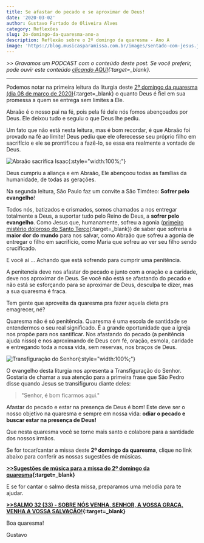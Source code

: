 ```yaml
---
title: Se afastar do pecado e se aproximar de Deus!
date: '2020-03-02'
author: Gustavo Furtado de Oliveira Alves
category: Reflexões
slug: 2o-domingo-da-quaresma-ano-a
description: Reflexão sobre o 2º domingo da quaresma - Ano A
image: 'https://blog.musicasparamissa.com.br/images/sentado-com-jesus.jpg'
---
```


_>> Gravamos um PODCAST com o conteúdo deste post. Se você preferir, pode ouvir este conteúdo [clicando AQUI](https://www.youtube.com/watch?v=4qGj0OC-O6E){:target=\_blank}._
<hr/>

Podemos notar na primeira leitura da liturgia deste [2º domingo da quaresma (dia 08 de março de 2020)](https://musicasparamissa.com.br/sugestoes-para/2o-domingo-da-quaresma-ano-a/){:target=\_blank} o quanto Deus é fiel em sua promessa a quem se entrega sem limites a Ele.

Abraão é o nosso pai na fé, pois pela fé dele nós fomos abençoados por Deus. Ele deixou tudo e seguiu o que Deus lhe pediu.

Um fato que não está nesta leitura, mas é bom recordar, é que Abraão foi provado na fé ao limite! Deus pediu que ele oferecesse seu próprio filho em sacrifício e ele se prontificou a fazê-lo, se essa era realmente a vontade de Deus.

![Abraão sacrifica Isaac](/images/abraao-sacrificar-isaac.jpg){:style="width:100%;"}

Deus cumpriu a aliança e em Abraão, Ele abençoou todas as famílias da humanidade, de todas as gerações.

Na segunda leitura, São Paulo faz um convite a São Timóteo: **Sofrer pelo evangelho**!

Todos nós, batizados e crismados, somos chamados a nos entregar totalmente a Deus, a suportar tudo pelo Reino de Deus, a **sofrer pelo evangelho**. Como Jesus que, humanamente, sofreu a agonia ([primeiro mistério doloroso do Santo Terço](https://blog.musicasparamissa.com.br/o-instrumento-mais-importante-musico-catolico/){:target=_blank}) de saber que sofreria a **maior dor do mundo** para nos salvar, como Abraão que sofreu a agonia de entregar o filho em sacrifício, como Maria que sofreu ao ver seu filho sendo crucificado.

E você aí ... Achando que está sofrendo para cumprir uma penitência.

A penitencia deve nos afastar do pecado e junto com a oração e a caridade, deve nos aproximar de Deus. Se você não está se afastando do pecado e não está se esforçando para se aproximar de Deus, desculpa te dizer, mas a sua quaresma é fraca.

Tem gente que aproveita da quaresma pra fazer aquela dieta pra emagrecer, né?

Quaresma não é só penitência. Quaresma é uma escola de santidade se entendermos o seu real significado. É a grande oportunidade que a igreja nos propõe para nos santificar. Nos afastando do pecado (a penitência ajuda nisso) e nos aproximando de Deus com fé, oração, esmola, caridade e entregando toda a nossa vida, sem reservas, nos braços de Deus.

![Transfiguração do Senhor](/images/transfiguração.jpg){:style="width:100%;"}

O evangelho desta liturgia nos apresenta a Transfiguração do Senhor. Gostaria de chamar a sua atenção para a primeira frase que São Pedro disse quando Jesus se transifigurou diante deles:

> "Senhor, é bom ficarmos aqui."

Afastar do pecado e estar na presença de Deus é bom! Este deve ser o nosso objetivo na quaresma e sempre em nossa vida: **odiar o pecado e buscar estar na presença de Deus!**

Que nesta quaresma você se torne mais santo e colabore para a santidade dos nossos irmãos.

Se for tocar/cantar a missa deste **2º domingo da quaresma**, clique no link abaixo para conferir as nossas sugestões de músicas.

**[\>>Sugestões de música para a missa do 2º domingo da quaresma](https://musicasparamissa.com.br/sugestoes-para/2o-domingo-da-quaresma-ano-a/){:target=_blank}**

E se for cantar o salmo desta missa, preparamos uma melodia para te ajudar.

**[\>>SALMO 32 (33) - SOBRE NÓS VENHA, SENHOR, A VOSSA GRAÇA, VENHA A VOSSA SALVAÇÃO!](https://musicasparamissa.com.br/musica/salmo-32-33-sobre-nos-venha-senhor/){:target=_blank}**

Boa quaresma!

Gustavo
